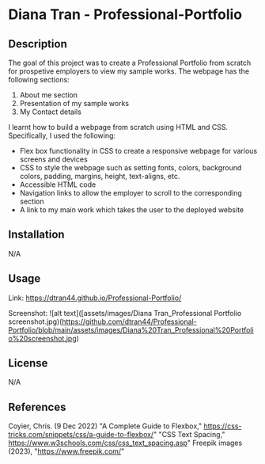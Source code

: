 # Diana Tran - Professional-Portfolio

## Description
The goal of this project was to create a Professional Portfolio from scratch for prospetive employers to view my sample works. The webpage has the following sections: 
1. About me section 
2. Presentation of my sample works 
3. My Contact details

I learnt how to build a webpage from scratch using HTML and CSS. Specifically, I used the following: 
- Flex box functionality in CSS to create a responsive webpage for various screens and devices
- CSS to style the webpage such as setting fonts, colors, background colors, padding, margins, height, text-aligns, etc.
- Accessible HTML code
- Navigation links to allow the employer to scroll to the corresponding section
- A link to my main work which takes the user to the deployed website

## Installation

N/A

## Usage

Link: https://dtran44.github.io/Professional-Portfolio/

Screenshot: 
![alt text]([assets/images/Diana Tran_Professional Portfolio screenshot.jpg)(https://github.com/dtran44/Professional-Portfolio/blob/main/assets/images/Diana%20Tran_Professional%20Portfolio%20screenshot.jpg)

## License

N/A


## References
Coyier, Chris. (9 Dec 2022) "A Complete Guide to Flexbox," https://css-tricks.com/snippets/css/a-guide-to-flexbox/"
"CSS Text Spacing," https://www.w3schools.com/css/css_text_spacing.asp"
Freepik images (2023), "https://www.freepik.com/"
